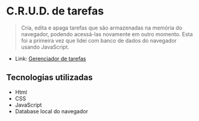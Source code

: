 # C.R.U.D. de tarefas
  > Cria, edita e apaga tarefas que são armazenadas na memória do navegador, podendo acessá-las novamente em outro momento. Esta foi a primeira vez que lidei com banco de dados do navegador usando JavaScript.
  
- Link: [Gerenciador de tarefas](https://feliphe-blatt.github.io/tarefas/)

## Tecnologias utilizadas

- Html
- CSS
- JavaScript
- Database local do navegador
